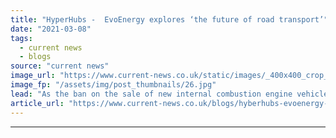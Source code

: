 ```yaml
---
title: "HyperHubs -  EvoEnergy explores ‘the future of road transport’"
date: "2021-03-08"
tags: 
  - current news
  - blogs
source: "current news"
image_url: "https://www.current-news.co.uk/static/images/_400x400_crop_center-center/Poppleton-HyperHub-1-Credit-EvoEnergy.jpg"
image_fp: "/assets/img/post_thumbnails/26.jpg"
lead: "As the ban on the sale of new internal combustion engine vehicles grows closer, the need for EV infrastructure is growing. Energy tech company EvoEnergy explains how its HyperHub sites will help provide key charging facilities in York."
article_url: "https://www.current-news.co.uk/blogs/hyberhubs-evoenergy-explores-the-future-of-road-transport?utm_source=rss-feeds&utm_medium=rss&utm_campaign=rss"
---
```


---
